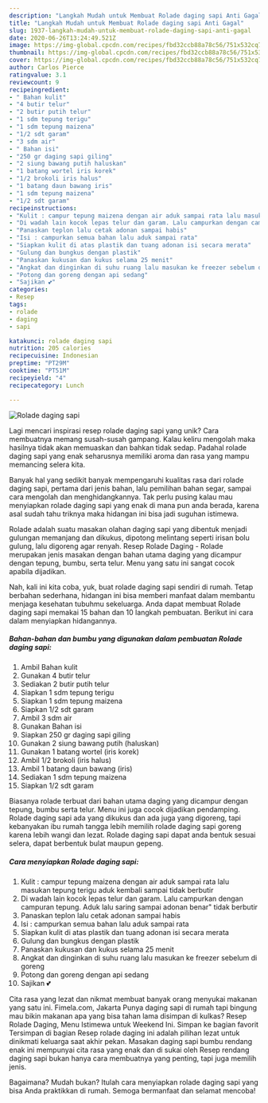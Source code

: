 ```yaml
---
description: "Langkah Mudah untuk Membuat Rolade daging sapi Anti Gagal"
title: "Langkah Mudah untuk Membuat Rolade daging sapi Anti Gagal"
slug: 1937-langkah-mudah-untuk-membuat-rolade-daging-sapi-anti-gagal
date: 2020-06-26T13:24:49.521Z
image: https://img-global.cpcdn.com/recipes/fbd32ccb88a78c56/751x532cq70/rolade-daging-sapi-foto-resep-utama.jpg
thumbnail: https://img-global.cpcdn.com/recipes/fbd32ccb88a78c56/751x532cq70/rolade-daging-sapi-foto-resep-utama.jpg
cover: https://img-global.cpcdn.com/recipes/fbd32ccb88a78c56/751x532cq70/rolade-daging-sapi-foto-resep-utama.jpg
author: Carlos Pierce
ratingvalue: 3.1
reviewcount: 9
recipeingredient:
- " Bahan kulit"
- "4 butir telur"
- "2 butir putih telur"
- "1 sdm tepung terigu"
- "1 sdm tepung maizena"
- "1/2 sdt garam"
- "3 sdm air"
- " Bahan isi"
- "250 gr daging sapi giling"
- "2 siung bawang putih haluskan"
- "1 batang wortel iris korek"
- "1/2 brokoli iris halus"
- "1 batang daun bawang iris"
- "1 sdm tepung maizena"
- "1/2 sdt garam"
recipeinstructions:
- "Kulit : campur tepung maizena dengan air aduk sampai rata lalu masukan tepung terigu aduk kembali sampai tidak berbutir"
- "Di wadah lain kocok lepas telur dan garam. Lalu campurkan dengan campuran tepung. Aduk lalu saring sampai adonan benar&#34; tidak berbutir"
- "Panaskan teplon lalu cetak adonan sampai habis"
- "Isi : campurkan semua bahan lalu aduk sampai rata"
- "Siapkan kulit di atas plastik dan tuang adonan isi secara merata"
- "Gulung dan bungkus dengan plastik"
- "Panaskan kukusan dan kukus selama 25 menit"
- "Angkat dan dinginkan di suhu ruang lalu masukan ke freezer sebelum di goreng"
- "Potong dan goreng dengan api sedang"
- "Sajikan 💕"
categories:
- Resep
tags:
- rolade
- daging
- sapi

katakunci: rolade daging sapi 
nutrition: 205 calories
recipecuisine: Indonesian
preptime: "PT29M"
cooktime: "PT51M"
recipeyield: "4"
recipecategory: Lunch

---
```



![Rolade daging sapi](https://img-global.cpcdn.com/recipes/fbd32ccb88a78c56/751x532cq70/rolade-daging-sapi-foto-resep-utama.jpg)

Lagi mencari inspirasi resep rolade daging sapi yang unik? Cara membuatnya memang susah-susah gampang. Kalau keliru mengolah maka hasilnya tidak akan memuaskan dan bahkan tidak sedap. Padahal rolade daging sapi yang enak seharusnya memiliki aroma dan rasa yang mampu memancing selera kita.

Banyak hal yang sedikit banyak mempengaruhi kualitas rasa dari rolade daging sapi, pertama dari jenis bahan, lalu pemilihan bahan segar, sampai cara mengolah dan menghidangkannya. Tak perlu pusing kalau mau menyiapkan rolade daging sapi yang enak di mana pun anda berada, karena asal sudah tahu triknya maka hidangan ini bisa jadi suguhan istimewa.

Rolade adalah suatu masakan olahan daging sapi yang dibentuk menjadi gulungan memanjang dan dikukus, dipotong melintang seperti irisan bolu gulung, lalu digoreng agar renyah. Resep Rolade Daging - Rolade merupakan jenis masakan dengan bahan utama daging yang dicampur dengan tepung, bumbu, serta telur. Menu yang satu ini sangat cocok apabila dijadikan.


Nah, kali ini kita coba, yuk, buat rolade daging sapi sendiri di rumah. Tetap berbahan sederhana, hidangan ini bisa memberi manfaat dalam membantu menjaga kesehatan tubuhmu sekeluarga. Anda dapat membuat Rolade daging sapi memakai 15 bahan dan 10 langkah pembuatan. Berikut ini cara dalam menyiapkan hidangannya.

<!--inarticleads1-->

##### Bahan-bahan dan bumbu yang digunakan dalam pembuatan Rolade daging sapi:

1. Ambil  Bahan kulit
1. Gunakan 4 butir telur
1. Sediakan 2 butir putih telur
1. Siapkan 1 sdm tepung terigu
1. Siapkan 1 sdm tepung maizena
1. Siapkan 1/2 sdt garam
1. Ambil 3 sdm air
1. Gunakan  Bahan isi
1. Siapkan 250 gr daging sapi giling
1. Gunakan 2 siung bawang putih (haluskan)
1. Gunakan 1 batang wortel (iris korek)
1. Ambil 1/2 brokoli (iris halus)
1. Ambil 1 batang daun bawang (iris)
1. Sediakan 1 sdm tepung maizena
1. Siapkan 1/2 sdt garam


Biasanya rolade terbuat dari bahan utama daging yang dicampur dengan tepung, bumbu serta telur. Menu ini juga cocok dijadikan pendamping. Rolade daging sapi ada yang dikukus dan ada juga yang digoreng, tapi kebanyakan ibu rumah tangga lebih memilih rolade daging sapi goreng karena lebih wangi dan lezat. Rolade daging sapi dapat anda bentuk sesuai selera, dapat berbentuk bulat maupun gepeng. 

<!--inarticleads2-->

##### Cara menyiapkan Rolade daging sapi:

1. Kulit : campur tepung maizena dengan air aduk sampai rata lalu masukan tepung terigu aduk kembali sampai tidak berbutir
1. Di wadah lain kocok lepas telur dan garam. Lalu campurkan dengan campuran tepung. Aduk lalu saring sampai adonan benar&#34; tidak berbutir
1. Panaskan teplon lalu cetak adonan sampai habis
1. Isi : campurkan semua bahan lalu aduk sampai rata
1. Siapkan kulit di atas plastik dan tuang adonan isi secara merata
1. Gulung dan bungkus dengan plastik
1. Panaskan kukusan dan kukus selama 25 menit
1. Angkat dan dinginkan di suhu ruang lalu masukan ke freezer sebelum di goreng
1. Potong dan goreng dengan api sedang
1. Sajikan 💕


Cita rasa yang lezat dan nikmat membuat banyak orang menyukai makanan yang satu ini. Fimela.com, Jakarta Punya daging sapi di rumah tapi bingung mau bikin makanan apa yang bisa tahan lama disimpan di kulkas? Resep Rolade Daging, Menu Istimewa untuk Weekend Ini. Simpan ke bagian favorit Tersimpan di bagian Resep rolade daging ini adalah pilihan lezat untuk dinikmati keluarga saat akhir pekan. Masakan daging sapi bumbu rendang enak ini mempunyai cita rasa yang enak dan di sukai oleh Resep rendang daging sapi bukan hanya cara membuatnya yang penting, tapi juga memilih jenis. 

Bagaimana? Mudah bukan? Itulah cara menyiapkan rolade daging sapi yang bisa Anda praktikkan di rumah. Semoga bermanfaat dan selamat mencoba!
